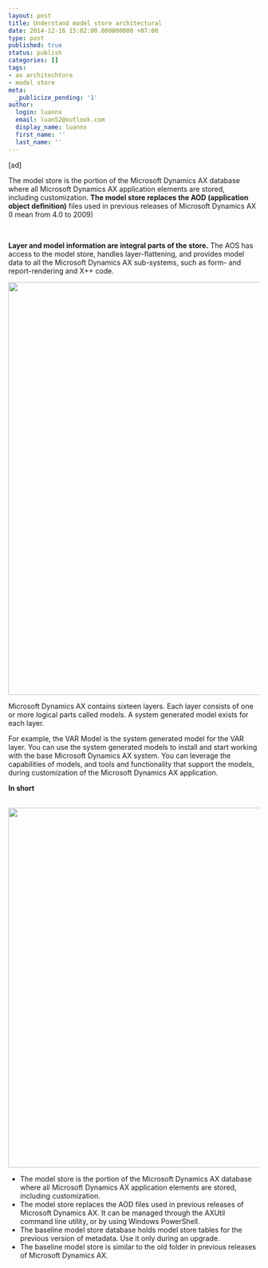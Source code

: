 ```yaml
---
layout: post
title: Understand model store architectural
date: 2014-12-16 15:02:00.000000000 +07:00
type: post
published: true
status: publish
categories: []
tags:
- ax architechture
- model store
meta:
  _publicize_pending: '1'
author:
  login: luannx
  email: luan52@outlook.com
  display_name: luannx
  first_name: ''
  last_name: ''
---
```

<p>[ad]</p>
<p>The model store is the portion of the Microsoft Dynamics AX database where all&nbsp;Microsoft Dynamics AX application elements are stored, including&nbsp;customization. <strong>The model store replaces the AOD (application object definition)</strong> files used in previous releases&nbsp;of Microsoft Dynamics AX (I mean from 4.0 to 2009)</p>
<p>&nbsp;</p>
<p><strong>Layer and model information are integral parts of the store.</strong> The AOS has access&nbsp;to the model store, handles layer-flattening, and provides model data to all the&nbsp;Microsoft Dynamics AX sub-systems, such as form- and report-rendering and&nbsp;X++ code.</p>
<p style="text-align:center;"><img src="{{ site.baseurl }}/assets/5228.model elements_2.jpg" style="width:826px;" /></p>
<p>Microsoft Dynamics AX contains sixteen layers. Each layer consists of one or&nbsp;more logical parts called models. A system generated model exists for each layer.</p>
<p>For example, the VAR Model is the system generated model for the VAR layer.&nbsp;You can use the system generated models to install and start working with the&nbsp;base Microsoft Dynamics AX system. You can leverage the capabilities of&nbsp;models, and tools and functionality that support the models, during customization&nbsp;of the Microsoft Dynamics AX application.</p>
<p><strong>In short</strong></p>
<p>&nbsp;<img src="{{ site.baseurl }}/assets/IC619957.jpg" style="width:720px;" /></p>
<ul>
<li>The model store is the portion of the Microsoft Dynamics AX database where all&nbsp;Microsoft Dynamics AX application elements are stored, including&nbsp;customization.&nbsp;</li>
<li>The model store replaces the AOD files used in previous releases&nbsp;of Microsoft Dynamics AX. It can be managed through the AXUtil command&nbsp;line utility, or by using Windows PowerShell.</li>
<li>The baseline model store database holds model store tables for the previous&nbsp;version of metadata. Use it only during an upgrade.&nbsp;</li>
<li>The baseline model store is&nbsp;similar to the old folder in previous releases of Microsoft Dynamics AX.</li>
</ul>
<p>&nbsp;</p>
